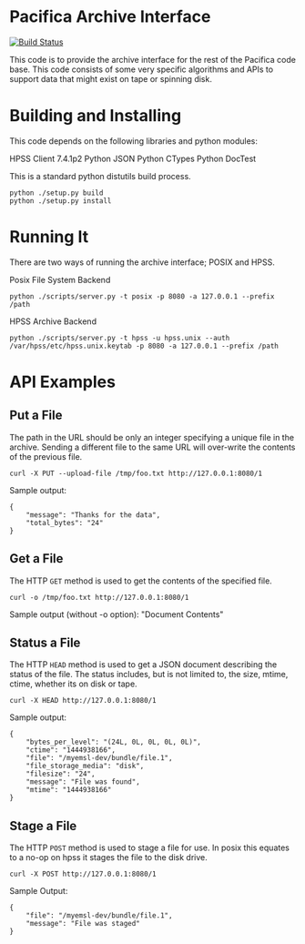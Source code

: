 # Pacifica Archive Interface
[![Build Status](https://travis-ci.org/EMSL-MSC/pacifica-archiveinterface.svg?branch=master)](https://travis-ci.org/EMSL-MSC/pacifica-archiveinterface)

This code is to provide the archive interface for the rest of the
Pacifica code base. This code consists of some very specific algorithms
and APIs to support data that might exist on tape or spinning disk.

# Building and Installing

This code depends on the following libraries and python modules:

HPSS Client 7.4.1p2
Python JSON
Python CTypes
Python DocTest

This is a standard python distutils build process.

```
python ./setup.py build
python ./setup.py install
```

# Running It

There are two ways of running the archive interface; POSIX and HPSS.

Posix File System Backend
```
python ./scripts/server.py -t posix -p 8080 -a 127.0.0.1 --prefix /path
```
HPSS Archive Backend
```
python ./scripts/server.py -t hpss -u hpss.unix --auth /var/hpss/etc/hpss.unix.keytab -p 8080 -a 127.0.0.1 --prefix /path
```

# API Examples

## Put a File

The path in the URL should be only an integer specifying a unique 
file in the archive. Sending a different file to the same URL will
over-write the contents of the previous file.

```
curl -X PUT --upload-file /tmp/foo.txt http://127.0.0.1:8080/1
```

Sample output:
```
{
    "message": "Thanks for the data", 
    "total_bytes": "24"
}
```

## Get a File
The HTTP `GET` method is used to get the contents
of the specified file.
```
curl -o /tmp/foo.txt http://127.0.0.1:8080/1
```
Sample output (without -o option):
"Document Contents"

## Status a File

The HTTP ```HEAD``` method is used to get a JSON document describing the
status of the file. The status includes, but is not limited to, the
size, mtime, ctime, whether its on disk or tape.
```
curl -X HEAD http://127.0.0.1:8080/1
```
Sample output:
```
{
    "bytes_per_level": "(24L, 0L, 0L, 0L, 0L)", 
    "ctime": "1444938166", 
    "file": "/myemsl-dev/bundle/file.1", 
    "file_storage_media": "disk", 
    "filesize": "24", 
    "message": "File was found", 
    "mtime": "1444938166"
}
```

## Stage a File
The HTTP `POST` method is used to stage a file for use.  In posix this
equates to a no-op on hpss it stages the file to the disk drive.

```
curl -X POST http://127.0.0.1:8080/1
```

Sample Output:
```
{
    "file": "/myemsl-dev/bundle/file.1", 
    "message": "File was staged"
}
```
